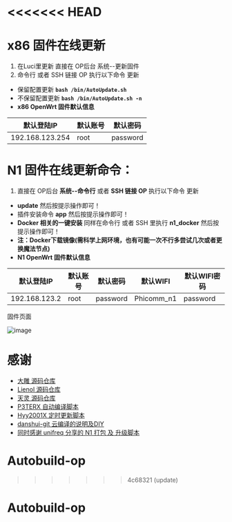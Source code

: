 <<<<<<< HEAD
=======
# x86 固件在线更新
1. 在Luci里更新 直接在 OP后台 系统--更新固件
2. 命令行 或者 SSH 链接 OP 执行以下命令 更新
- 保留配置更新 **`bash /bin/AutoUpdate.sh`**
- 不保留配置更新 **`bash /bin/AutoUpdate.sh -n`**
- **x86 OpenWrt 固件默认信息**

| 默认登陆IP  | 默认账号 | 默认密码 |
| ---- | ---- | ---- |
| 192.168.123.254 | root | password |

# N1 固件在线更新命令：
1. 直接在 OP后台 **系统--命令行** 或者 **SSH 链接 OP** 执行以下命令 更新
- **update** 然后按提示操作即可！
- 插件安装命令 **app** 然后按提示操作即可！
- **Docker 相关的一键安装** 同样在命令行 或者 SSH 里执行 **n1_docker** 然后按提示操作即可！
- **注：Docker下载镜像(需科学上网环境，也有可能一次不行多尝试几次或者更换魔法节点)**
- **N1 OpenWrt 固件默认信息**

| 默认登陆IP  | 默认账号 | 默认密码 | 默认WIFI | 默认WIFI密码 |
| ---- | ---- | ---- | ---- | ---- |
| 192.168.123.2 | root | password | Phicomm_n1 | password |

固件页面

![image](https://raw.githubusercontent.com/gd0772/AutoBuild-OpenWrt/main/img/x86.png)

# 感谢
- [大雕 源码仓库](https://github.com/coolsnowwolf/lede.git)
- [Lienol 源码仓库](https://github.com/Lienol/openwrt.git)
- [天灵 源码仓库](https://github.com/project-openwrt/openwrt.git)
- [P3TERX 自动编译脚本](https://github.com/P3TERX/Actions-OpenWrt)
- [Hyy2001X 定时更新脚本](https://github.com/Hyy2001X/AutoBuild-Actions)
- [danshui-git 云编译的说明及DIY](https://github.com/danshui-git/build-actions)
- [同时感谢 unifreq 分享的 N1 打包 及 升级脚本](https://github.com/unifreq/openwrt_packit)
# Autobuild-op
>>>>>>> 4c68321 (update)
# Autobuild-op
